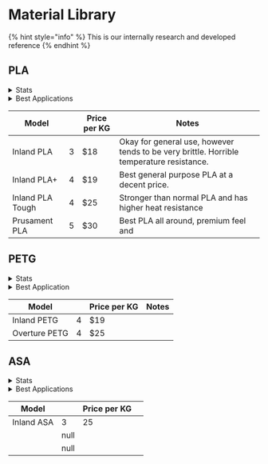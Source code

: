 # Material Library

{% hint style="info" %}
This is our internally research and developed reference
{% endhint %}

## PLA

<details>

<summary>Stats</summary>

### Polylactic Acid&#x20;

**Print Temp:** 215-260°C (Hotend) 60-80°C (Bed)

**Glass Transition Temperature:** \~85°C

**Density:** 1.24 g/cm^3

**Tensile Strength:** \~37 GPA

**Flexural Modulus:** \~4 GPA

**Elongation:** \~4%

**Hyrdoscopic:** Yes

</details>

<details>

<summary>Best Applications</summary>

PLA is&#x20;

</details>

<table><thead><tr><th>Model</th><th data-type="rating" data-max="5"></th><th>Price per KG</th><th>Notes</th></tr></thead><tbody><tr><td>Inland PLA</td><td>3</td><td>$18</td><td>Okay for general use, however tends to be very brittle. Horrible temperature resistance.</td></tr><tr><td>Inland PLA+</td><td>4</td><td>$19</td><td>Best general purpose PLA at a decent price.</td></tr><tr><td>Inland PLA Tough</td><td>4</td><td>$25</td><td>Stronger than normal PLA and has higher heat resistance</td></tr><tr><td>Prusament PLA</td><td>5</td><td>$30</td><td>Best PLA all around, premium feel and</td></tr></tbody></table>

## PETG

<details>

<summary>Stats</summary>

## Polyethylene Terephthalate Glycol

**Print Temp:** 215-260°C (Hotend) 60-80°C (Bed)

**Glass Transition Temperature:** \~85°C

**Density:** 1.27 g/cm^3

**Tensile Strength:** \~28 GPA

**Flexural Modulus:** \~64 GPA

**Elongation:** \~25%

**Hyrdoscopic:** Yes



</details>

<details>

<summary>Best Application</summary>



</details>

<table><thead><tr><th>Model</th><th data-type="rating" data-max="5"></th><th>Price per KG</th><th>Notes</th></tr></thead><tbody><tr><td>Inland PETG</td><td>4</td><td>$19</td><td></td></tr><tr><td>Overture PETG</td><td>4</td><td>$25</td><td></td></tr></tbody></table>

## ASA

<details>

<summary>Stats</summary>



</details>

<details>

<summary>Best Applications</summary>

Contrary to popular belief, ASA isn't the king of&#x20;

</details>

<table><thead><tr><th>Model</th><th data-type="rating" data-max="5"></th><th>Price per KG</th><th></th></tr></thead><tbody><tr><td>Inland ASA</td><td>3</td><td>25</td><td></td></tr><tr><td></td><td>null</td><td></td><td></td></tr><tr><td></td><td>null</td><td></td><td></td></tr></tbody></table>





